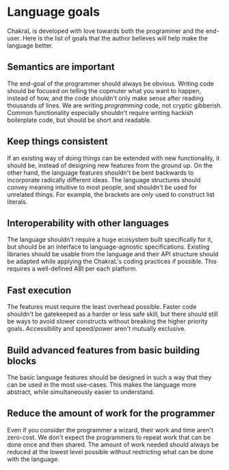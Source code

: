 # Language goals

ChakraL is developed with love towards both the programmer and the end-user. Here is the list of goals that the author believes will help make the language better.

## Semantics are important
The end-goal of the programmer should always be obvious. Writing code should be focused on telling the copmuter what you want to happen, instead of how, and the code shouldn't only make sense after reading thousands of lines. We are writing *programming* code, not cryptic gibberish. Common functionality especially shouldn't require writing hackish boilerplate code, but should be short and readable. 

## Keep things consistent
If an existing way of doing things can be extended with new functionality, it should be, instead of designing new features from the ground up. On the other hand, the language features shouldn't be bent backwards to incorporate radically different ideas. The language structures should convey meaning intuitive to most people, and shouldn't be used for unrelated things. For example, the brackets are *only* used to construct list literals.

## Interoperability with other languages
The language shouldn't require a huge ecosystem built specifically for it, but should be an interface to language-agnostic specifications. Existing libraries should be usable from the language and their API structure should be adapted while applying the ChakraL's coding practices if possible. This requires a well-defined ABI per each platform.

## Fast execution
The features must require the least overhead possible. Faster code shouldn't be gatekeeped as a harder or less safe skill, but there should still be ways to avoid slower constructs without breaking the higher priority goals. Accessibility and speed/power aren't mutually exclusive.

## Build advanced features from basic building blocks
The basic language features should be designed in such a way that they can be used in the most use-cases. This makes the language more abstract, while simultaneously easier to understand.

## Reduce the amount of work for the programmer
Even if you consider the programmer a wizard, their work and time aren't zero-cost. We don't expect the programmers to repeat work that can be done once and then shared. The amount of work needed should always be reduced at the lowest level possible without restricting what can be done with the language.

## 